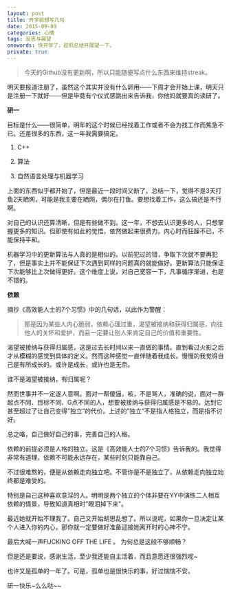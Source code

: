 ```yaml
---
layout: post
title: 开学前想写几句
date: 2015-09-09
categories: 心情 
tags: 反思与展望
onewords: 快开学了，趁机总结并展望一下。
private: true
---
```

> 今天的Github没有更新啊，所以只能随便写点什么东西来维持streak。

明天要报道注册了，虽然这个其实并没有什么卵用——下周才会开始上课，明天只是注册一下就好——但是毕竟有个仪式感跳出来告诉我，你他妈就要真的读研了。

**研一**

目标是什么——很简单，明年的这个时候已经找着工作或者不会为找工作而焦急不已。还差很多的东西，这一年我需要搞定。

1. C++ 

2. 算法

3. 自然语言处理与机器学习

上面的东西似乎都开始了，但是最近一段时间又断了。总结一下，觉得不是3天打鱼2天晒网，可能是我主要在晒网，偶尔在打鱼。要想找着工作，这么搞还是不行啊。

对自己的认识还算清晰，但是有些做不到。这一年，不想去认识更多的人，只想掌握更多的知识。但即使有如此的觉悟，依然做起来很费力。内心时而狂躁不已，不能保持平和。

机器学习中的更新算法与人真的是相似的。以前犯过的错，争取下次就不要再犯了，但是事实上并不能保证下次遇到同样的问题真的就能做好。更新算法只能保证下次能够比上次做得更好。这个维度上说，对自己宽容一下，凡事循序渐进，也是不错的。

**依赖**

摘抄《高效能人士的7个习惯》中的几句话，以此作为警醒：

> 那是因为某些人内心脆弱，依赖心理过重，渴望被接纳和获得归属感，向往他人的关怀和爱护，而且一定要让别人来肯定自己的价值和重要性。

渴望被接纳与获得归属感，这是过去长时间以来一直做的事情。直到看过火影之后才从模糊的感觉到具体的定义。然而这种感觉一直伴随着我成长。慢慢的我觉得自己是有所成长的。或许是成长，或许也是无奈。

谁不是渴望被接纳，有归属呢？

然而世事并不一定遂人意啊。面对一帮傻逼，咳，不是骂人，准确的说，面对一群起点不同、目标不同、G点不同的人，想要被接纳与获得归属感是不易的。达到它甚至超过了让自己变得”独立“的代价。上述的”独立“不是指人格独立，而是指不讨好。

总之咯，自己做好自己的事，完善自己的人格。

依赖的前提必须是人格的独立。这是《高效能人士的7个习惯》告诉我的。我觉得非常有道理。依赖不可能永远存在，某些时刻只能靠自己。

不过很难熬的，便是从依赖走向独立吧。不管你是不是独立了，从依赖走向独立始终都是难受的。

特别是自己这种喜欢意淫的人。明明是两个独立的个体非要在YY中演练二人相互依赖的情景，导致知道真相时"眼泪掉下来"。

最近她就开始不理我了。自己又开始胡思乱想了。所以说呢，如果你一旦决定让某个人进入你的内心，那你就一定要做好准备迎接她离开时的心神不宁。

最后大喊一声FUCKING OFF THE LIFE 。 为何总是这般不够顺畅？

但是还是要说，感谢生活，至少我还能自主活着，而且意愿还很强烈呢~

也许又是孤单的一年了。可是，孤单也是很快乐的事，好过惴惴不安。

研一快乐~么么哒~~


